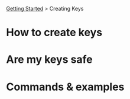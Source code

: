 [Getting Started](../README.MD) > Creating Keys

# How to create keys

# Are my keys safe

# Commands & examples